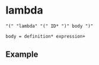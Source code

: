 # lambda
```
"(" "lambda" "(" ID* ")" body ")"

body = definition* expression+
```

## Example
```scheme

```